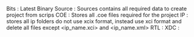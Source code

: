 Bits   : Latest Binary
Source : Sources contains all required data to create project from scrips
COE    : Stores all .coe files required for the project
IP     : stores all ip folders do not use xcix format, instead use xci format and delete all files except <ip_name.xci> and <ip_name.xml>
RTL    :
XDC    :
